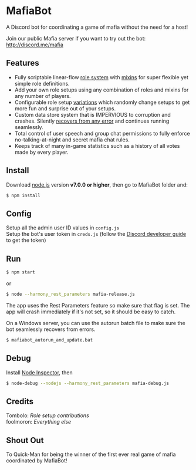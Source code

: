 # MafiaBot

A Discord bot for coordinating a game of mafia without the need for a host!  

Join our public Mafia server if you want to try out the bot: http://discord.me/mafia  

## Features
* Fully scriptable linear-flow [role system](mafia.js#L1401-L1429) with [mixins](roles/mods) for super flexible yet simple role definitions.
* Add your own role setups using any combination of roles and mixins for any number of players.
* Configurable role setup [variations](roles/variations/index.js) which randomly change setups to get more fun and surprise out of your setups.
* Custom data store system that is IMPERVIOUS to corruption and crashes. Silently [recovers from any error](mafiabot_autorun_and_update.bat) and continues running seamlessly.
* Total control of user speech and group chat permissions to fully enforce no-talking-at-night and secret mafia chat rules.
* Keeps track of many in-game statistics such as a history of all votes made by every player.

## Install

Download [node.js](https://nodejs.org) version **v7.0.0 or higher**, then go to MafiaBot folder and:  
```sh
$ npm install
```

## Config

Setup all the admin user ID values in `config.js`  
Setup the bot's user token in `creds.js` (follow the [Discord developer guide](https://discordapp.com/developers/docs/intro) to get the token)  

## Run

```sh
$ npm start
```
or
```sh
$ node --harmony_rest_parameters mafia-release.js
```
The app uses the Rest Parameters feature so make sure that flag is set. The app will crash immediately if it's not set, so it should be easy to catch.  

On a Windows server, you can use the autorun batch file to make sure the bot seamlessly recovers from errors.  
```sh
$ mafiabot_autorun_and_update.bat
```

## Debug

Install [Node Inspector](https://github.com/node-inspector/node-inspector), then

```sh
$ node-debug --nodejs --harmony_rest_parameters mafia-debug.js
```

## Credits
Tombolo: *Role setup contributions*  
foolmoron: *Everything else*  

## Shout Out
To Quick-Man for being the winner of the first ever real game of mafia coordinated by MafiaBot!